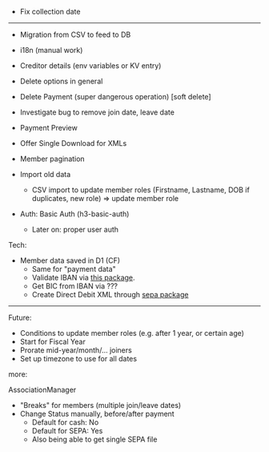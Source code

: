 * Fix collection date

---

* Migration from CSV to feed to DB
* i18n (manual work)
* Creditor details (env variables or KV entry)
* Delete options in general
* Delete Payment (super dangerous operation) [soft delete]
* Investigate bug to remove join date, leave date
* Payment Preview
* Offer Single Download for XMLs
* Member pagination

* Import old data
  * CSV import to update member roles (Firstname, Lastname, DOB if duplicates, new role) => update member role

* Auth: Basic Auth (h3-basic-auth)
  * Later on: proper user auth

Tech:

* Member data saved in D1 (CF)
  * Same for "payment data"
  * Validate IBAN via [this package](https://github.com/Simplify/ibantools).
  * Get BIC from IBAN via ???
  * Create Direct Debit XML through [sepa package](https://www.npmjs.com/package/sepa#creating-an-xml-directdebit-document)
---

Future:
  * Conditions to update member roles (e.g. after 1 year, or certain age)
  * Start for Fiscal Year
  * Prorate mid-year/month/... joiners
  * Set up timezone to use for all dates

more:

AssociationManager

* "Breaks" for members (multiple join/leave dates)
* Change Status manually, before/after payment
  * Default for cash: No
  * Default for SEPA: Yes 
  * Also being able to get single SEPA file